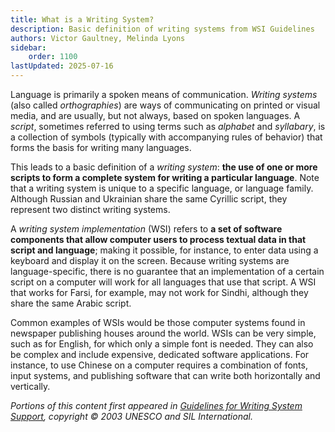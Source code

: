 ```yaml
---
title: What is a Writing System?
description: Basic definition of writing systems from WSI Guidelines
authors: Victor Gaultney, Melinda Lyons
sidebar:
    order: 1100
lastUpdated: 2025-07-16
---
```


Language is primarily a spoken means of communication. _Writing systems_ (also called _orthographies_) are ways of communicating on printed or visual media, and are usually, but not always, based on spoken languages. A _script_, sometimes referred to using terms such as _alphabet_ and _syllabary_, is a collection of symbols (typically with accompanying rules of behavior) that forms the basis for writing many languages.

This leads to a basic definition of a _writing system_: **the use of one or more scripts to form a complete system for writing a particular language**. Note that a writing system is unique to a specific language, or language family. Although Russian and Ukrainian share the same Cyrillic script, they represent two distinct writing systems.

A _writing system implementation_ (WSI) refers to **a set of software components that allow computer users to process textual data in that script and language**; making it possible, for instance, to enter data using a keyboard and display it on the screen. Because writing systems are language-specific, there is no guarantee that an implementation of a certain script on a computer will work for all languages that use that script. A WSI that works for Farsi, for example, may not work for Sindhi, although they share the same Arabic script.

Common examples of WSIs would be those computer systems found in newspaper publishing houses around the world. WSIs can be very simple, such as for English, for which only a simple font is needed. They can also be complex and include expensive, dedicated software applications. For instance, to use Chinese on a computer requires a combination of fonts, input systems, and publishing software that can write both horizontally and vertically.


_Portions of this content first appeared in [Guidelines for Writing System Support][wsig], copyright © 2003 UNESCO and SIL International._

[wsig]: https://scripts.sil.org/wsi_guidelines.html